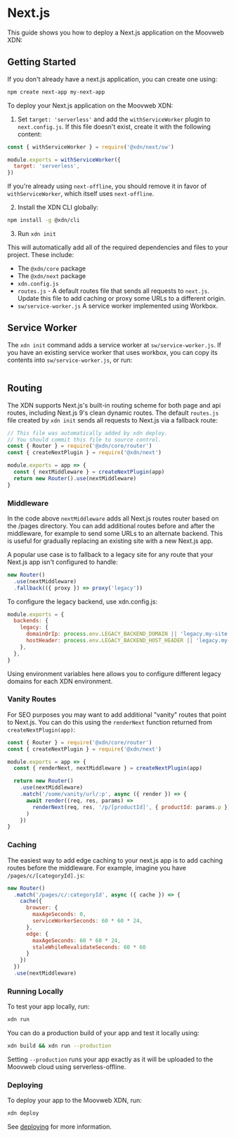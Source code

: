 # Next.js

This guide shows you how to deploy a Next.js application on the Moovweb XDN:

## Getting Started

If you don't already have a next.js application, you can create one using:

```bash
npm create next-app my-next-app
```

To deploy your Next.js application on the Moovweb XDN:

1. Set `target: 'serverless'` and add the `withServiceWorker` plugin to `next.config.js`. If this file doesn't exist, create it with the following content:

```js
const { withServiceWorker } = require('@xdn/next/sw')

module.exports = withServiceWorker({
  target: 'serverless',
})
```

If you're already using `next-offline`, you should remove it in favor of `withServiceWorker`, which itself uses `next-offline`.

2. Install the XDN CLI globally:

```bash
npm install -g @xdn/cli
```

3. Run `xdn init`

This will automatically add all of the required dependencies and files to your project. These include:

- The `@xdn/core` package
- The `@xdn/next` package
- `xdn.config.js`
- `routes.js` - A default routes file that sends all requests to `next.js`. Update this file to add caching or proxy some URLs to a different origin.
- `sw/service-worker.js` A service worker implemented using Workbox.

## Service Worker

The `xdn init` command adds a service worker at `sw/service-worker.js`.  If you have an existing service worker that uses workbox, you can copy its contents into `sw/service-worker.js`, or run:

```bash
```

## Routing

The XDN supports Next.js's built-in routing scheme for both page and api routes, including Next.js 9's clean dynamic routes. The default `routes.js` file created by `xdn init` sends all requests to Next.js via a fallback route:

```js
// This file was automatically added by xdn deploy.
// You should commit this file to source control.
const { Router } = require('@xdn/core/router')
const { createNextPlugin } = require('@xdn/next')

module.exports = app => {
  const { nextMiddleware } = createNextPlugin(app)
  return new Router().use(nextMiddleware)
}
```

### Middleware

In the code above `nextMiddleware` adds all Next.js routes router based on the /pages directory. You can add additional routes before and after the middleware, for example to send some URLs to an alternate backend. This is useful for gradually replacing an existing site with a new Next.js app.

A popular use case is to fallback to a legacy site for any route that your Next.js app isn't configured to handle:

```js
new Router()
  .use(nextMiddleware)
  .fallback(({ proxy }) => proxy('legacy'))
```

To configure the legacy backend, use xdn.config.js:

```js
module.exports = {
  backends: {
    legacy: {
      domainOrIp: process.env.LEGACY_BACKEND_DOMAIN || 'legacy.my-site.com',
      hostHeader: process.env.LEGACY_BACKEND_HOST_HEADER || 'legacy.my-site.com',
    },
  },
}
```

Using environment variables here allows you to configure different legacy domains for each XDN environment.

### Vanity Routes

For SEO purposes you may want to add additional "vanity" routes that point to Next.js. You can do this using the `renderNext` function returned from `createNextPlugin(app)`:

```js
const { Router } = require('@xdn/core/router')
const { createNextPlugin } = require('@xdn/next')

module.exports = app => {
  const { renderNext, nextMiddleware } = createNextPlugin(app)

  return new Router()
    .use(nextMiddleware)
    .match('/some/vanity/url/:p', async ({ render }) => {
      await render((req, res, params) =>
        renderNext(req, res, '/p/[productId]', { productId: params.p }),
      )
    })
}
```

### Caching

The easiest way to add edge caching to your next.js app is to add caching routes before the middleware.  For example, 
imagine you have `/pages/c/[categoryId].js`:


```js
new Router()
  .match('/pages/c/:categoryId', async ({ cache }) => {
    cache({
      browser: {
        maxAgeSeconds: 0,
        serviceWorkerSeconds: 60 * 60 * 24,
      },
      edge: {
        maxAgeSeconds: 60 * 60 * 24,
        staleWhileRevalidateSeconds: 60 * 60
      }
    })
  })
  .use(nextMiddleware)
```

### Running Locally

To test your app locally, run:

```bash
xdn run
```

You can do a production build of your app and test it locally using:

```bash
xdn build && xdn run --production
```

Setting `--production` runs your app exactly as it will be uploaded to the Moovweb cloud using serverless-offline.

### Deploying

To deploy your app to the Moovweb XDN, run:

```bash
xdn deploy
```

See [deploying](deploying) for more information.
